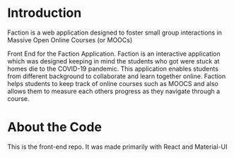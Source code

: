 # Introduction
Faction is a web application designed to foster small group interactions in Massive Open Online Courses (or MOOCs)

Front End for the Faction Application. Faction is an interactive application which was designed keeping in mind the students who got were stuck at homes die to the COVID-19 pandemic. This application enables students from different background to collaborate and learn together online. Faction helps students to keep track of online courses such as MOOCS and also allows them to measure each others progress as they navigate through a course.


# About the Code
This is the front-end repo. It was made primarily with React and Material-UI

